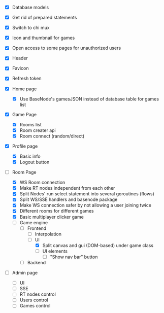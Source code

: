 - [X] Database models
- [X] Get rid of prepared statements
- [X] Switch to chi mux
- [X] Icon and thumbnail for games
- [X] Open access to some pages for unauthorized users
- [X] Header
- [X] Favicon
- [X] Refresh token

- [X] Home page
    - [X] Use BaseNode's gamesJSON instead of database table for games list

- [X] Game Page
    - [X] Rooms list
    - [X] Room creater api
    - [X] Room connect (random/direct)

- [X] Profile page
    - [X] Basic info
    - [X] Logout button

- [ ] Room Page
    - [X] WS Room connection
    - [X] Make RT nodes independent from each other
    - [X] Split Nodes' run select statement into several goroutines (flows)
    - [X] Split WS/SSE handlers and basenode package
    - [X] Make WS connection safer by not allowing a user joining twice
    - [X] Different rooms for different games
    - [X] Basic multiplayer clicker game
    - [ ] Game engine
        - [ ] Frontend
            - [ ] Interpolation
            - [ ] UI
                - [X] Split canvas and gui (DOM-based) under game class
                - [ ] UI elements
                    - [ ] "Show nav bar" button
        - [ ] Backend

- [ ] Admin page
    - [ ] UI
    - [ ] SSE
    - [ ] RT nodes control
    - [ ] Users control
    - [ ] Games control